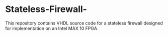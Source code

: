 # Stateless-Firewall-
This repository contains VHDL source code for a stateless firewall designed for implementation on an Intel MAX 10 FPGA
